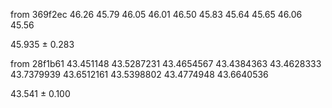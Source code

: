 from 369f2ec
46.26
45.79
46.05
46.01
46.50
45.83
45.64
45.65
46.06
45.56

45.935 ± 0.283


from 28f1b61
43.451148
43.5287231
43.4654567
43.4384363
43.4628333
43.7379939
43.6512161
43.5398802
43.4774948
43.6640536

43.541 ± 0.100
